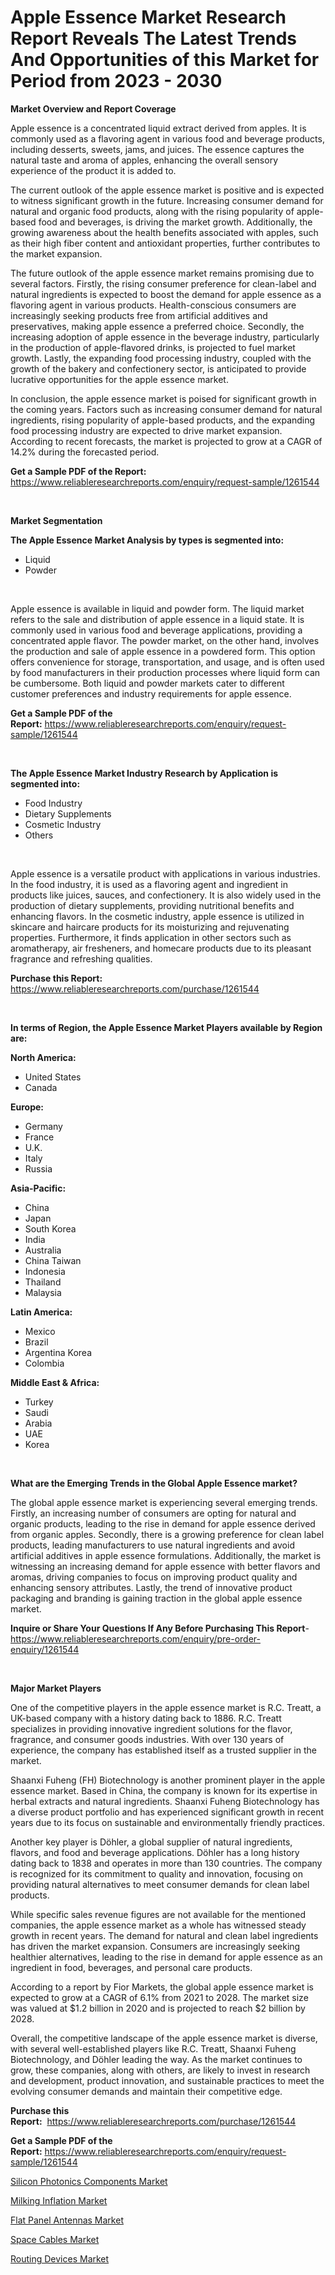 <p><h1>Apple Essence Market Research Report Reveals The Latest Trends And Opportunities of this Market for Period from 2023 - 2030</h1></p><p><strong>Market Overview and Report Coverage</strong></p>
<p><p>Apple essence is a concentrated liquid extract derived from apples. It is commonly used as a flavoring agent in various food and beverage products, including desserts, sweets, jams, and juices. The essence captures the natural taste and aroma of apples, enhancing the overall sensory experience of the product it is added to.</p><p>The current outlook of the apple essence market is positive and is expected to witness significant growth in the future. Increasing consumer demand for natural and organic food products, along with the rising popularity of apple-based food and beverages, is driving the market growth. Additionally, the growing awareness about the health benefits associated with apples, such as their high fiber content and antioxidant properties, further contributes to the market expansion.</p><p>The future outlook of the apple essence market remains promising due to several factors. Firstly, the rising consumer preference for clean-label and natural ingredients is expected to boost the demand for apple essence as a flavoring agent in various products. Health-conscious consumers are increasingly seeking products free from artificial additives and preservatives, making apple essence a preferred choice. Secondly, the increasing adoption of apple essence in the beverage industry, particularly in the production of apple-flavored drinks, is projected to fuel market growth. Lastly, the expanding food processing industry, coupled with the growth of the bakery and confectionery sector, is anticipated to provide lucrative opportunities for the apple essence market.</p><p>In conclusion, the apple essence market is poised for significant growth in the coming years. Factors such as increasing consumer demand for natural ingredients, rising popularity of apple-based products, and the expanding food processing industry are expected to drive market expansion. According to recent forecasts, the market is projected to grow at a CAGR of 14.2% during the forecasted period.</p></p>
<p><strong>Get a Sample PDF of the Report:</strong> <a href="https://www.reliableresearchreports.com/enquiry/request-sample/1261544">https://www.reliableresearchreports.com/enquiry/request-sample/1261544</a></p>
<p>&nbsp;</p>
<p><strong>Market Segmentation</strong></p>
<p><strong>The Apple Essence Market Analysis by types is segmented into:</strong></p>
<p><ul><li>Liquid</li><li>Powder</li></ul></p>
<p>&nbsp;</p>
<p><p>Apple essence is available in liquid and powder form. The liquid market refers to the sale and distribution of apple essence in a liquid state. It is commonly used in various food and beverage applications, providing a concentrated apple flavor. The powder market, on the other hand, involves the production and sale of apple essence in a powdered form. This option offers convenience for storage, transportation, and usage, and is often used by food manufacturers in their production processes where liquid form can be cumbersome. Both liquid and powder markets cater to different customer preferences and industry requirements for apple essence.</p></p>
<p><strong>Get a Sample PDF of the Report:</strong>&nbsp;<a href="https://www.reliableresearchreports.com/enquiry/request-sample/1261544">https://www.reliableresearchreports.com/enquiry/request-sample/1261544</a></p>
<p>&nbsp;</p>
<p><strong>The Apple Essence Market Industry Research by Application is segmented into:</strong></p>
<p><ul><li>Food Industry</li><li>Dietary Supplements</li><li>Cosmetic Industry</li><li>Others</li></ul></p>
<p>&nbsp;</p>
<p><p>Apple essence is a versatile product with applications in various industries. In the food industry, it is used as a flavoring agent and ingredient in products like juices, sauces, and confectionery. It is also widely used in the production of dietary supplements, providing nutritional benefits and enhancing flavors. In the cosmetic industry, apple essence is utilized in skincare and haircare products for its moisturizing and rejuvenating properties. Furthermore, it finds application in other sectors such as aromatherapy, air fresheners, and homecare products due to its pleasant fragrance and refreshing qualities.</p></p>
<p><strong>Purchase this Report:</strong>&nbsp; <a href="https://www.reliableresearchreports.com/purchase/1261544">https://www.reliableresearchreports.com/purchase/1261544</a></p>
<p>&nbsp;</p>
<p><strong>In terms of Region, the Apple Essence Market Players available by Region are:</strong></p>
<p>
    <p> <strong> North America: </strong>
        <ul>
            <li>United States</li>
            <li>Canada</li>
        </ul>
        </p> 
    <p> <strong> Europe: </strong>
        <ul>
            <li>Germany</li>
            <li>France</li>
            <li>U.K.</li>
            <li>Italy</li>
            <li>Russia</li>
        </ul>
        </p> 
    <p> <strong> Asia-Pacific: </strong>
        <ul>
            <li>China</li>
            <li>Japan</li>
            <li>South Korea</li>
            <li>India</li>
            <li>Australia</li>
            <li>China Taiwan</li>
            <li>Indonesia</li>
            <li>Thailand</li>
            <li>Malaysia</li>
        </ul>
        </p> 
    <p> <strong> Latin America: </strong>
        <ul>
            <li>Mexico</li>
            <li>Brazil</li>
            <li>Argentina Korea</li>
            <li>Colombia</li>
        </ul>
        </p> 
    <p> <strong> Middle East & Africa: </strong>
        <ul>
            <li>Turkey</li>
            <li>Saudi</li>
            <li>Arabia</li>
            <li>UAE</li>
            <li>Korea</li>
        </ul>
    </p>
    </p>
<p>&nbsp;</p>
<p><strong>What are the Emerging Trends in the Global Apple Essence market?</strong></p>
<p><p>The global apple essence market is experiencing several emerging trends. Firstly, an increasing number of consumers are opting for natural and organic products, leading to the rise in demand for apple essence derived from organic apples. Secondly, there is a growing preference for clean label products, leading manufacturers to use natural ingredients and avoid artificial additives in apple essence formulations. Additionally, the market is witnessing an increasing demand for apple essence with better flavors and aromas, driving companies to focus on improving product quality and enhancing sensory attributes. Lastly, the trend of innovative product packaging and branding is gaining traction in the global apple essence market.</p></p>
<p><strong>Inquire or Share Your Questions If Any Before Purchasing This Report</strong>- <a href="https://www.reliableresearchreports.com/enquiry/pre-order-enquiry/1261544">https://www.reliableresearchreports.com/enquiry/pre-order-enquiry/1261544</a></p>
<p>&nbsp;</p>
<p><strong>Major Market Players</strong></p>
<p><p>One of the competitive players in the apple essence market is R.C. Treatt, a UK-based company with a history dating back to 1886. R.C. Treatt specializes in providing innovative ingredient solutions for the flavor, fragrance, and consumer goods industries. With over 130 years of experience, the company has established itself as a trusted supplier in the market.</p><p>Shaanxi Fuheng (FH) Biotechnology is another prominent player in the apple essence market. Based in China, the company is known for its expertise in herbal extracts and natural ingredients. Shaanxi Fuheng Biotechnology has a diverse product portfolio and has experienced significant growth in recent years due to its focus on sustainable and environmentally friendly practices.</p><p>Another key player is Döhler, a global supplier of natural ingredients, flavors, and food and beverage applications. Döhler has a long history dating back to 1838 and operates in more than 130 countries. The company is recognized for its commitment to quality and innovation, focusing on providing natural alternatives to meet consumer demands for clean label products.</p><p>While specific sales revenue figures are not available for the mentioned companies, the apple essence market as a whole has witnessed steady growth in recent years. The demand for natural and clean label ingredients has driven the market expansion. Consumers are increasingly seeking healthier alternatives, leading to the rise in demand for apple essence as an ingredient in food, beverages, and personal care products.</p><p>According to a report by Fior Markets, the global apple essence market is expected to grow at a CAGR of 6.1% from 2021 to 2028. The market size was valued at $1.2 billion in 2020 and is projected to reach $2 billion by 2028.</p><p>Overall, the competitive landscape of the apple essence market is diverse, with several well-established players like R.C. Treatt, Shaanxi Fuheng Biotechnology, and Döhler leading the way. As the market continues to grow, these companies, along with others, are likely to invest in research and development, product innovation, and sustainable practices to meet the evolving consumer demands and maintain their competitive edge.</p></p>
<p><strong>Purchase this Report:</strong>&nbsp;&nbsp;<a href="https://www.reliableresearchreports.com/purchase/1261544">https://www.reliableresearchreports.com/purchase/1261544</a></p>
<p></p>
<p><strong>Get a Sample PDF of the Report:</strong>&nbsp;<a href="https://www.reliableresearchreports.com/enquiry/request-sample/1261544">https://www.reliableresearchreports.com/enquiry/request-sample/1261544</a></p>
<p><p><a href="https://medium.com/@lottiejerde6456/silicon-photonics-components-market-insights-into-market-cagr-market-trends-and-growth-3e5e66c692f6">Silicon Photonics Components Market</a></p><p><a href="https://medium.com/@soap.equip.win/milking-inflation-market-share-evolution-and-market-growth-trends-2023-2030-e232d5ecaeb7">Milking Inflation Market</a></p><p><a href="https://medium.com/@erickasauer/analyzing-flat-panel-antennas-market-global-industry-perspective-and-forecast-2023-to-2030-afe3ca5f97b5">Flat Panel Antennas Market</a></p><p><a href="https://medium.com/@vergiekunze/space-cables-market-insights-into-market-cagr-market-trends-and-growth-strategies-a39725616547">Space Cables Market</a></p><p><a href="https://medium.com/@queenlittle95/routing-devices-market-comprehensive-assessment-by-type-application-and-geography-49de48cdc777">Routing Devices Market</a></p></p>